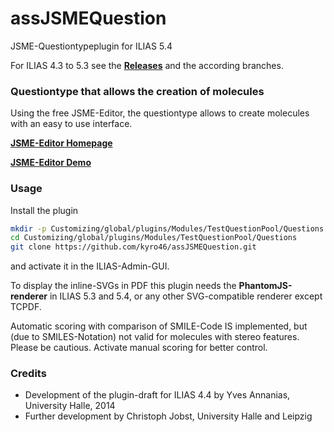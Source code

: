 # assJSMEQuestion
JSME-Questiontypeplugin for ILIAS 5.4

For ILIAS 4.3 to 5.3 see the [**Releases**](https://github.com/kyro46/assJSMEQuestion/releases) and the according branches.

### Questiontype that allows the creation of molecules ###

Using the free JSME-Editor, the questiontype allows to create molecules with an easy to use interface.

[**JSME-Editor Homepage**](http://peter-ertl.com/jsme/)

[**JSME-Editor Demo**](http://peter-ertl.com/jsme/JSME_2017-02-26/JSME.html)

### Usage ###

Install the plugin

```bash
mkdir -p Customizing/global/plugins/Modules/TestQuestionPool/Questions  
cd Customizing/global/plugins/Modules/TestQuestionPool/Questions
git clone https://github.com/kyro46/assJSMEQuestion.git
```
and activate it in the ILIAS-Admin-GUI.  

To display the inline-SVGs in PDF this plugin needs the **PhantomJS-renderer** in ILIAS 5.3 and 5.4, or any other SVG-compatible renderer except TCPDF. 

Automatic scoring with comparison of SMILE-Code IS implemented, but (due to SMILES-Notation) not valid for molecules with stereo features. Please be cautious.
Activate manual scoring for better control.

### Credits ###
* Development of the plugin-draft for ILIAS 4.4 by Yves Annanias, University Halle, 2014
* Further development by Christoph Jobst, University Halle and Leipzig